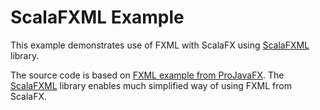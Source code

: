 ScalaFXML Example
=================

This example demonstrates use of FXML with ScalaFX using
[ScalaFXML](https://github.com/vigoo/scalafxml) library.

The source code is based on [FXML example from ProJavaFX](https://github.com/scalafx/ProScalaFX/tree/master/src/proscalafx/ch10).
The [ScalaFXML](https://github.com/vigoo/scalafxml) library enables much simplified way of using
FXML from ScalaFX.

